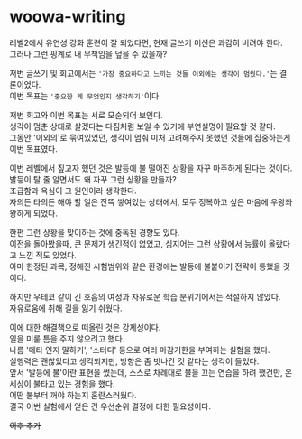 # woowa-writing

레벨2에서 유연성 강화 훈련이 잘 되었다면, 현재 글쓰기 미션은 과감히 버려야 한다.  
그러나 그런 핑계로 내 무책임을 덮을 수 있을까?

저번 글쓰기 및 회고에서는 ```'가장 중요하다고 느끼는 것들 이외에는 생각이 멈췄다.'```는 결론이었다.  
이번 목표는 ```'중요한 게 무엇인지 생각하기'```이다.

저번 회고와 이번 목표는 서로 모순되어 보인다.  
생각이 멈춘 상태로 살겠다는 다짐처럼 보일 수 있기에 부연설명이 필요할 것 같다.  
그동안 '이외의'로 묶여있었던, 생각이 멈춰 미처 고려해주지 못했던 것들에 집중하는게 이번 목표였다.

이번 레벨에서 짚고자 했던 것은 발등에 불 떨어진 상황을 자꾸 마주하게 된다는 것이다.  
발등이 탈 줄 알면서도 왜 자꾸 그런 상황을 만들까?  
조급함과 욕심이 그 원인이라 생각한다.   
자의든 타의든 해야 할 일은 잔뜩 쌓여있는 상태에서, 모두 정복하고 싶은 마음에 우왕좌왕하게 되었다.

한편 그런 상황을 맞이하는 것에 중독된 경향도 있다.  
이전을 돌아봤을때, 큰 문제가 생긴적이 없었고, 심지어는 그런 상황에서 능률이 올랐다고 느낀 적도 있었다.  
아마 한정된 과목, 정해진 시험범위와 같은 환경에는 발등에 불붙이기 전략이 통했을 것이다.

하지만 우테코 같이 긴 호흡의 여정과 자유로운 학습 분위기에서는 적절하지 않았다.  
자유로움에 취해 길을 잃기 쉬웠다.

이에 대한 해결책으로 떠올린 것은 강제성이다.  
일을 미룰 틈을 주지 않으려고 했다.  
나름 '메타 인지 말하기', '스터디' 등으로 여러 마감기한을 부여하는 실험을 했다.   
실행력은 괜찮았다고 생각되지만, 방향은 좀 빗나간 것 같다는 생각이 들었다.   
앞서 '발등에 불'이란 표현을 썼는데, 스스로 차례대로 불을 끄는 연습을 하려 했건만, 온 세상이 불타고 있는 경험을 했다.  
어떤 불부터 꺼야 하는지 혼란스러웠다.  
결국 이번 실험에서 얻은 건 우선순위 결정에 대한 필요성이다.

~~이후 추가~~  


